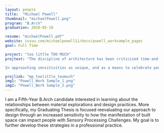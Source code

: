 ```yaml
---
layout: people
title:  "Michael Powell"
thumbnail: "michaelPowell.png"
program: "B.Arch"
graduation: 2020-05-19

resume: "michaelPowell.pdf"
website: issuu.com/michaelpowell11/docs/powell_worksample_pages
goal: Full Time

project: "too little TOO MUCH"
projtext: "The discipline of architecture has been criticized time-and-time again for its reliance on visual understandings of space and access by the minds like Kat Holmes and Ellen Lupton. The thesis builds upon these concerns as it looks to reevaluate design strategies to be more sensory conscious in our practices to be more inclusive of people with Sensory Processing Challenges. By questioning existing methods of practice we can hope to get passed the assumptions made by designers based on personal experience, and to understand accessibility as being more nuanced than the handrail and the ramp. Through conversations being guided by the spectrum of sensory preferences we can propose occupancies that invite more comfortable learning, eating and living environments.

In approaching sensitivities as unique, and as a means to celebrate people, we can design a neighborhood model in Logan, Utah that provides opportunities for long-term housing developments, community programming, and occupational therapy. We can understand the physical and environmental occupations across the site as a gradient that enables self-regulated interactions. Inviting a spectrum of stimulation and engagement alongside areas of selective withdrawal allows for an embrace of varying experiences when designing more sensitive spaces regardless of sensory preference." 

projlink: "mp_toolittle_toomuch"
img1: "Powell_Work Sample_1.png"
img2: "Powell_Work Sample_2.png"
---
```


I am a Fifth-Year B.Arch candidate interested in learning about the relationships between material explorations and design practices. More specifically, my Graduating Thesis is focused reevaluating our approach to design through an increased sensitivity to how the manifestation of built space can impact people with Sensory Processing Challenges. My goal is to further develop these strategies in a professional practice.
